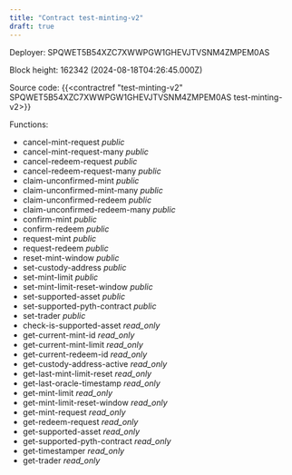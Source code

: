 ```yaml
---
title: "Contract test-minting-v2"
draft: true
---
```

Deployer: SPQWET5B54XZC7XWWPGW1GHEVJTVSNM4ZMPEM0AS


 



Block height: 162342 (2024-08-18T04:26:45.000Z)

Source code: {{<contractref "test-minting-v2" SPQWET5B54XZC7XWWPGW1GHEVJTVSNM4ZMPEM0AS test-minting-v2>}}

Functions:

* cancel-mint-request _public_
* cancel-mint-request-many _public_
* cancel-redeem-request _public_
* cancel-redeem-request-many _public_
* claim-unconfirmed-mint _public_
* claim-unconfirmed-mint-many _public_
* claim-unconfirmed-redeem _public_
* claim-unconfirmed-redeem-many _public_
* confirm-mint _public_
* confirm-redeem _public_
* request-mint _public_
* request-redeem _public_
* reset-mint-window _public_
* set-custody-address _public_
* set-mint-limit _public_
* set-mint-limit-reset-window _public_
* set-supported-asset _public_
* set-supported-pyth-contract _public_
* set-trader _public_
* check-is-supported-asset _read_only_
* get-current-mint-id _read_only_
* get-current-mint-limit _read_only_
* get-current-redeem-id _read_only_
* get-custody-address-active _read_only_
* get-last-mint-limit-reset _read_only_
* get-last-oracle-timestamp _read_only_
* get-mint-limit _read_only_
* get-mint-limit-reset-window _read_only_
* get-mint-request _read_only_
* get-redeem-request _read_only_
* get-supported-asset _read_only_
* get-supported-pyth-contract _read_only_
* get-timestamper _read_only_
* get-trader _read_only_
